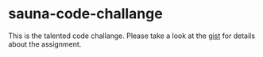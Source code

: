 # sauna-code-challange

This is the talented code challange. Please take a look at the [gist](https://gist.github.com/bkuzmic/0360f45a4b7026e944779086a2cc4236) for details about the assignment.
